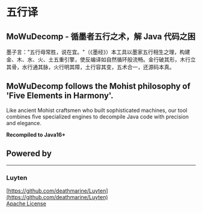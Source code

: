 # 五行译

## MoWuDecomp - 循墨者五行之术，解 Java 代码之困
墨子言："五行毋常胜，说在宜。"（《墨经》）本工具以墨家五行相生之理，构建金、木、水、火、土五重引擎，使反编译如自然循环般流畅。金行破其形，木行立其骨，水行通其脉，火行明其障，土行容其变，五术合一，还源码本真。

## MoWuDecomp follows the Mohist philosophy of 'Five Elements in Harmony'.  
Like ancient Mohist craftsmen who built sophisticated machines, our tool combines five specialized engines to decompile Java code with precision and elegance.

**Recompiled to Java16+**


## Powered by 
******

### Luyten
[https://github.com/deathmarine/Luyten](https://github.com/deathmarine/Luyten)  
[Apache License](https://github.com/deathmarine/Luyten/blob/master/license.txt)  
